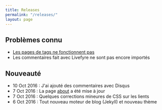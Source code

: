 ```yaml
---
title: Releases
permalink: "/releases/"
layout: page
---
```


## Problèmes connu
- [Les pages de tags ne fonctionnent pas](https://github.com/clawfire/clawfire.net/issues/1)
- Les commentaires fait avec Livefyre ne sont pas encore importés

## Nouveauté
- 10 Oct 2016 : J'ai ajouté des commentaires avec Disqus
- 7 Oct 2016 : La page [about](/about/) a été mise à jour
- 7 Oct 2016 : Quelques corrections mineures de CSS sur les lients
- 6 Oct 2016 : Tout nouveau moteur de blog (Jekyll) et nouveau thème
